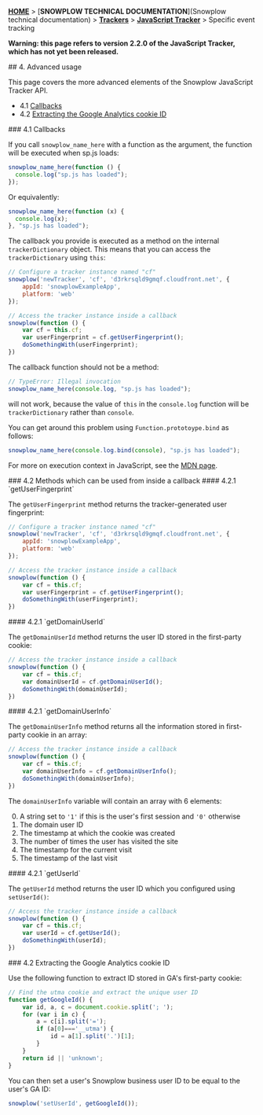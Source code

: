 <a name="top" />

[**HOME**](Home) > [**SNOWPLOW TECHNICAL DOCUMENTATION**](Snowplow technical documentation) > [**Trackers**](trackers) > [**JavaScript Tracker**](Javascript-Tracker) > Specific event tracking

**Warning: this page refers to version 2.2.0 of the JavaScript Tracker, which has not yet been released.**

<a name="tracking-specific-events" />
## 4. Advanced usage

This page covers the more advanced elements of the Snowplow JavaScript Tracker API.

  - 4.1 [Callbacks](#callbacks)
  - 4.2 [Extracting the Google Analytics cookie ID](#ga)

<a name="callbacks" />
### 4.1 Callbacks

If you call `snowplow_name_here` with a function as the argument, the function will be executed when sp.js loads:

```javascript
snowplow_name_here(function () {
  console.log("sp.js has loaded");
});
```

Or equivalently:

```javascript
snowplow_name_here(function (x) {
  console.log(x);
}, "sp.js has loaded");
```

The callback you provide is executed as a method on the internal `trackerDictionary` object. This means that you can access the `trackerDictionary` using `this`:

```javascript
// Configure a tracker instance named "cf"
snowplow('newTracker', 'cf', 'd3rkrsqld9gmqf.cloudfront.net', {
	appId: 'snowplowExampleApp',
	platform: 'web'
});

// Access the tracker instance inside a callback
snowplow(function () {
	var cf = this.cf;
	var userFingerprint = cf.getUserFingerprint();
	doSomethingWith(userFingerprint);
})
```

The callback function should not be a method:

```javascript
// TypeError: Illegal invocation
snowplow_name_here(console.log, "sp.js has loaded");
```

will not work, because the value of `this` in the `console.log` function will be `trackerDictionary` rather than `console`.

You can get around this problem using `Function.prototoype.bind` as follows:

```javascript
snowplow_name_here(console.log.bind(console), "sp.js has loaded");
```

For more on execution context in JavaScript, see the [MDN page][execution-context].

<a name="return-methods" />
### 4.2 Methods which can be used from inside a callback

<a name="get-user-fingerprint" />
#### 4.2.1 `getUserFingerprint`

The `getUserFingerprint` method returns the tracker-generated user fingerprint:

```javascript
// Configure a tracker instance named "cf"
snowplow('newTracker', 'cf', 'd3rkrsqld9gmqf.cloudfront.net', {
	appId: 'snowplowExampleApp',
	platform: 'web'
});

// Access the tracker instance inside a callback
snowplow(function () {
	var cf = this.cf;
	var userFingerprint = cf.getUserFingerprint();
	doSomethingWith(userFingerprint);
})
```

<a name="get-domain-user-id" />
#### 4.2.1 `getDomainUserId`

The `getDomainUserId` method returns the user ID stored in the first-party cookie:

```javascript
// Access the tracker instance inside a callback
snowplow(function () {
	var cf = this.cf;
	var domainUserId = cf.getDomainUserId();
	doSomethingWith(domainUserId);
})
```

<a name="get-domain-user-info" />
#### 4.2.1 `getDomainUserInfo`

The `getDomainUserInfo` method returns all the information stored in first-party cookie in an array:

```javascript
// Access the tracker instance inside a callback
snowplow(function () {
	var cf = this.cf;
	var domainUserInfo = cf.getDomainUserInfo();
	doSomethingWith(domainUserInfo);
})
```

The `domainUserInfo` variable will contain an array with 6 elements:

0. A string set to `'1'` if this is the user's first session and `'0'` otherwise
1. The domain user ID
2. The timestamp at which the cookie was created
3. The number of times the user has visited the site
4. The timestamp for the current visit
5. The timestamp of the last visit

<a name="get-user-id" />
#### 4.2.1 `getUserId`

The `getUserId` method returns the user ID which you configured using `setUserId()`:

```javascript
// Access the tracker instance inside a callback
snowplow(function () {
	var cf = this.cf;
	var userId = cf.getUserId();
	doSomethingWith(userId);
})
```

<a name="callbacks" />
### 4.2 Extracting the Google Analytics cookie ID

Use the following function to extract ID stored in GA's first-party cookie:

```javascript
// Find the utma cookie and extract the unique user ID
function getGoogleId() {
	var id, a, c = document.cookie.split('; ');
	for (var i in c) {
		a = c[i].split('=');
		if (a[0]==='__utma') {
			id = a[1].split('.')[1];
		}
	}
	return id || 'unknown';
}
```

You can then set a user's Snowplow business user ID to be equal to the user's GA ID:

```javascript
snowplow('setUserId', getGoogleId());
```

[execution-context]: https://developer.mozilla.org/en-US/docs/Web/JavaScript/Reference/Operators/this
